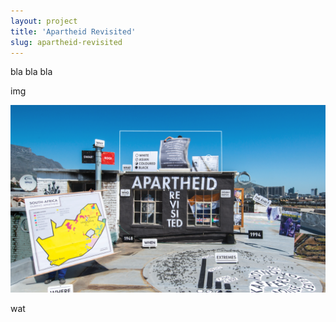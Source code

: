 ```yaml
---
layout: project
title: 'Apartheid Revisited'
slug: apartheid-revisited
---
```


bla bla bla

img

![Screenshot](apartheid-revisited.png)

wat
